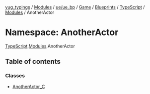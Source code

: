 [yug_typings](../README.md) / [Modules](../modules.md) / [ue/ue\_bp](ue_ue_bp.md) / [Game](ue_ue_bp.Game.md) / [Blueprints](ue_ue_bp.Game.Blueprints.md) / [TypeScript](ue_ue_bp.Game.Blueprints.TypeScript.md) / [Modules](ue_ue_bp.Game.Blueprints.TypeScript.Modules.md) / AnotherActor

# Namespace: AnotherActor

[TypeScript](ue_ue_bp.Game.Blueprints.TypeScript.md).[Modules](ue_ue_bp.Game.Blueprints.TypeScript.Modules.md).AnotherActor

## Table of contents

### Classes

- [AnotherActor\_C](../classes/ue_ue_bp.Game.Blueprints.TypeScript.Modules.AnotherActor.AnotherActor_C.md)

